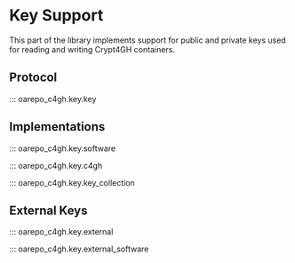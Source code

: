 Key Support
===========

This part of the library implements support for public and private
keys used for reading and writing Crypt4GH containers.

Protocol
--------

::: oarepo_c4gh.key.key

Implementations
---------------

::: oarepo_c4gh.key.software

::: oarepo_c4gh.key.c4gh

::: oarepo_c4gh.key.key_collection

External Keys
-------------

::: oarepo_c4gh.key.external

::: oarepo_c4gh.key.external_software
